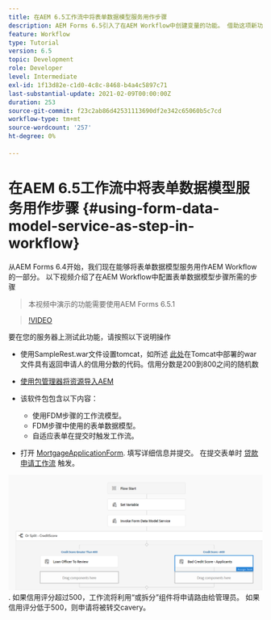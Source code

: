 ```yaml
---
title: 在AEM 6.5工作流中将表单数据模型服务用作步骤
description: AEM Forms 6.5引入了在AEM Workflow中创建变量的功能。 借助这项新功能，使用AEM Workflow中的“调用表单数据模型服务”变得非常容易。 以下视频将指导您完成在AEM Workflow中使用调用表单数据模型服务所涉及的步骤。
feature: Workflow
type: Tutorial
version: 6.5
topic: Development
role: Developer
level: Intermediate
exl-id: 1f13d82e-c1d0-4c8c-8468-b4a4c5897c71
last-substantial-update: 2021-02-09T00:00:00Z
duration: 253
source-git-commit: f23c2ab86d42531113690df2e342c65060b5c7cd
workflow-type: tm+mt
source-wordcount: '257'
ht-degree: 0%

---
```


# 在AEM 6.5工作流中将表单数据模型服务用作步骤 {#using-form-data-model-service-as-step-in-workflow}

从AEM Forms 6.4开始，我们现在能够将表单数据模型服务用作AEM Workflow的一部分。 以下视频介绍了在AEM Workflow中配置表单数据模型步骤所需的步骤

>本视频中演示的功能需要使用AEM Forms 6.5.1


>[!VIDEO](https://video.tv.adobe.com/v/28145?quality=12&learn=on)

要在您的服务器上测试此功能，请按照以下说明操作

* 使用SampleRest.war文件设置tomcat，如所述 [此处](https://helpx.adobe.com/experience-manager/kt/forms/using/preparing-datasource-for-form-data-model-tutorial-use.html)在Tomcat中部署的war文件具有返回申请人的信用分数的代码。信用分数是200到800之间的随机数

* [使用包管理器将资源导入AEM](assets/aem65-loanapplication.zip)
* 该软件包包含以下内容：

   * 使用FDM步骤的工作流模型。
   * FDM步骤中使用的表单数据模型。
   * 自适应表单在提交时触发工作流。
* 打开 [MortgageApplicationForm](http://localhost:4502/content/dam/formsanddocuments/loanapplication/jcr:content?wcmmode=disabled). 填写详细信息并提交。 在提交表单时 [贷款申请工作流](http://http://localhost:4502/editor.html/conf/global/settings/workflow/models/LoanApplication2.html) 触发。

![ 工作流 ](assets/invokefdm651.PNG).
如果信用评分超过500，工作流将利用“或拆分”组件将申请路由给管理员。 如果信用评分低于500，则申请将被转交cavery。
